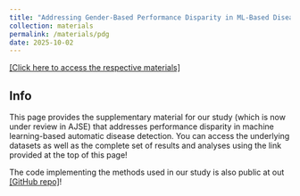 ```yaml
---
title: "Addressing Gender-Based Performance Disparity in ML-Based Disease Detection"
collection: materials
permalink: /materials/pdg
date: 2025-10-02
---
```

[[Click here to access the respective materials]](https://www.dropbox.com/scl/fo/ock7oetahan98534yxou4/AAlv8QsWSmdOmz8uoYdV5JU?rlkey=nog0ldh7g80q16cn26mbpowh7&st=z1b95ieb&dl=0)

## Info

This page provides the supplementary material for our study (which is now under review in AJSE) that addresses performance disparity in machine learning-based automatic disease detection. 
You can access the underlying datasets as well as the complete set of results and analyses using the link provided at the top of this page!

The code implementing the methods used in our study is also public at out [[GitHub repo]](https://github.com/ocbn/mldisparity)!

